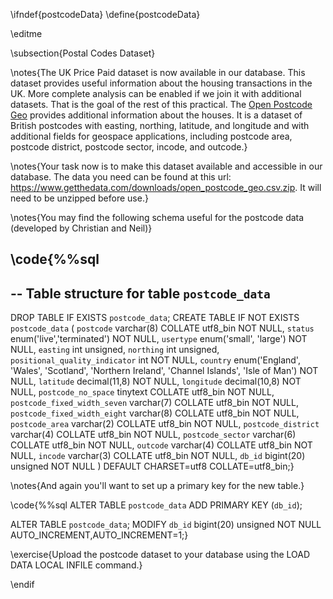 \ifndef{postcodeData}
\define{postcodeData}

\editme

\subsection{Postal Codes Dataset}

\notes{The UK Price Paid dataset is now available in our database. This dataset provides useful information about the housing transactions in the UK. More complete analysis can be enabled if we join it with additional datasets. That is the goal of the rest of this practical. The [Open Postcode Geo](https://www.getthedata.com/open-postcode-geo) provides additional information about the houses. It is a dataset of British postcodes with easting, northing, latitude, and longitude and with additional fields for geospace applications, including postcode area, postcode district, postcode sector, incode, and outcode.}

\notes{Your task now is to make this dataset available and accessible in our database. The data you need can be found at this url: <https://www.getthedata.com/downloads/open_postcode_geo.csv.zip>. It will need to be unzipped before use.}

\notes{You may find the following schema useful for the postcode data (developed by Christian and Neil)}

\code{%%sql
--
-- Table structure for table `postcode_data`
--
DROP TABLE IF EXISTS `postcode_data`;
CREATE TABLE IF NOT EXISTS `postcode_data` (
  `postcode` varchar(8) COLLATE utf8_bin NOT NULL,
  `status` enum('live','terminated') NOT NULL,
  `usertype` enum('small', 'large') NOT NULL,
  `easting` int unsigned,
  `northing` int unsigned,
  `positional_quality_indicator` int NOT NULL,
  `country` enum('England', 'Wales', 'Scotland', 'Northern Ireland', 'Channel Islands', 'Isle of Man') NOT NULL,
  `latitude` decimal(11,8) NOT NULL,
  `longitude` decimal(10,8) NOT NULL,
  `postcode_no_space` tinytext COLLATE utf8_bin NOT NULL,
  `postcode_fixed_width_seven` varchar(7) COLLATE utf8_bin NOT NULL,
  `postcode_fixed_width_eight` varchar(8) COLLATE utf8_bin NOT NULL,
  `postcode_area` varchar(2) COLLATE utf8_bin NOT NULL,
  `postcode_district` varchar(4) COLLATE utf8_bin NOT NULL,
  `postcode_sector` varchar(6) COLLATE utf8_bin NOT NULL,
  `outcode` varchar(4) COLLATE utf8_bin NOT NULL,
  `incode` varchar(3)  COLLATE utf8_bin NOT NULL,
  `db_id` bigint(20) unsigned NOT NULL
) DEFAULT CHARSET=utf8 COLLATE=utf8_bin;}

\notes{And again you'll want to set up a primary key for the new table.}

\code{%%sql
ALTER TABLE `postcode_data`
ADD PRIMARY KEY (`db_id`);

ALTER TABLE `postcode_data`;
MODIFY `db_id` bigint(20) unsigned NOT NULL AUTO_INCREMENT,AUTO_INCREMENT=1;}

\exercise{Upload the postcode dataset to your database using the LOAD DATA LOCAL INFILE command.}

\endif
